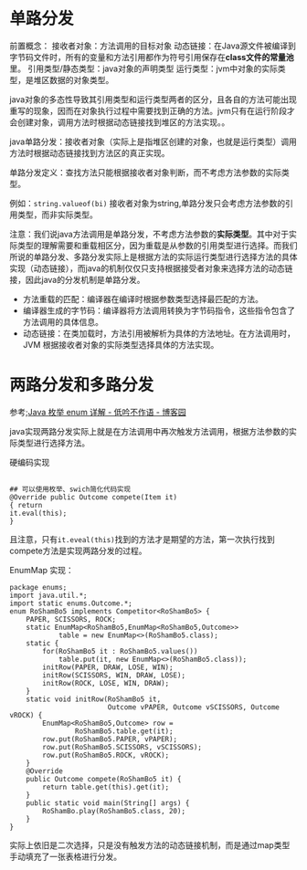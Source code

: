 


# 单路分发
前置概念：
接收者对象：方法调用的目标对象
动态链接：在Java源文件被编译到字节码文件时，所有的变量和方法引用都作为符号引用保存在**class文件的常量池**里。
引用类型/静态类型：java对象的声明类型
运行类型：jvm中对象的实际类型，是堆区数据的对象类型。

java对象的多态性导致其引用类型和运行类型两者的区分，且各自的方法可能出现重写的现象，因而在对象执行过程中需要找到正确的方法。jvm只有在运行阶段才会创建对象，调用方法时根据动态链接找到堆区的方法实现。。




java单路分发：接收者对象（实际上是指堆区创建的对象，也就是运行类型）调用方法时根据动态链接找到方法区的真正实现。

单路分发定义：查找方法只能根据接收者对象判断，而不考虑方法参数的实际类型。

例如：`string.valueof(bi)` 接收者对象为string,单路分发只会考虑方法参数的引用类型，而非实际类型。


注意：我们说java方法调用是单路分发，不考虑方法参数的**实际类型**。其中对于实际类型的理解需要和重载相区分，因为重载是从参数的引用类型进行选择。而我们所说的单路分发、多路分发实际上是根据方法的实际运行类型进行选择方法的具体实现（动态链接），而java的机制仅仅只支持根据接受者对象来选择方法的动态链接，因此java的分发机制是单路分发。


- 方法重载的匹配：编译器在编译时根据参数类型选择最匹配的方法。
- 编译器生成的字节码：编译器将方法调用转换为字节码指令，这些指令包含了方法调用的具体信息。
- 动态链接：在类加载时，方法引用被解析为具体的方法地址。在方法调用时，JVM 根据接收者对象的实际类型选择具体的方法实现。


# 两路分发和多路分发


参考;[Java 枚举 enum 详解 - 低吟不作语 - 博客园](https://www.cnblogs.com/Yee-Q/p/14035322.html)

java实现两路分发实际上就是在方法调用中再次触发方法调用，根据方法参数的实际类型进行选择方法。


硬编码实现
```

## 可以使用枚举、swich简化代码实现
@Override public Outcome compete(Item it) 
{ return 
it.eval(this); 
}
```


且注意，只有`it.eveal(this)`找到的方法才是期望的方法，第一次执行找到compete方法是实现两路分发的过程。


 EnumMap 实现：
 
 
```
package enums;
import java.util.*;
import static enums.Outcome.*;
enum RoShamBo5 implements Competitor<RoShamBo5> {
    PAPER, SCISSORS, ROCK;
    static EnumMap<RoShamBo5,EnumMap<RoShamBo5,Outcome>>
            table = new EnumMap<>(RoShamBo5.class);
    static {
        for(RoShamBo5 it : RoShamBo5.values())
            table.put(it, new EnumMap<>(RoShamBo5.class));
        initRow(PAPER, DRAW, LOSE, WIN);
        initRow(SCISSORS, WIN, DRAW, LOSE);
        initRow(ROCK, LOSE, WIN, DRAW);
    }
    static void initRow(RoShamBo5 it,
                        Outcome vPAPER, Outcome vSCISSORS, Outcome vROCK) {
        EnumMap<RoShamBo5,Outcome> row =
                RoShamBo5.table.get(it);
        row.put(RoShamBo5.PAPER, vPAPER);
        row.put(RoShamBo5.SCISSORS, vSCISSORS);
        row.put(RoShamBo5.ROCK, vROCK);
    }
    @Override
    public Outcome compete(RoShamBo5 it) {
        return table.get(this).get(it);
    }
    public static void main(String[] args) {
        RoShamBo.play(RoShamBo5.class, 20);
    }
}

```

实际上依旧是二次选择，只是没有触发方法的动态链接机制，而是通过map类型手动填充了一张表格进行分发。

